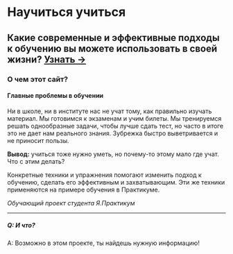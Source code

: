 # Научиться учиться
## Какие современные и эффективные подходы к обучению вы можете использовать в своей жизни? [Узнать →](https://cactys.github.io/how-to-learn/ "Научиться учиться")

### О чем этот сайт?
#### Главные проблемы в обучении
Ни в школе, ни в институте нас не учат тому, как правильно изучать материал. Мы готовимся к экзаменам и учим билеты. Мы тренируемся решать однообразные задачи, чтобы лучше сдать тест, но часто в итоге это не дает нам реального знания. Зубрежка быстро выветривается и не приносит пользы.

<b>Вывод:</b> учиться тоже нужно уметь, но почему-то этому мало где учат. Что с этим делать?

Конкретные техники и упражнения помогают изменить подход к обучению, сделать его эффективным и захватывающим. Эти же техники применяются на примере обучения в Практикуме.

*Обучающий проект студента Я.Практикум*

---
##### Q: И что?
A: Возможно в этом проекте, ты найдешь нужную информацию!
